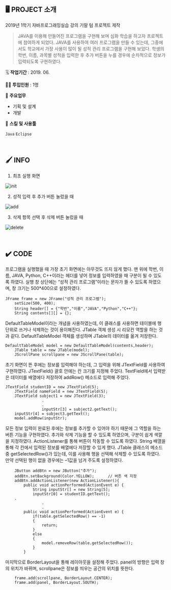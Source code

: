 ## 🖥 PROJECT 소개

2019년 1학기 자바프로그래밍실습 강의 기말 텀 프로젝트 제작

> JAVA를 이용해 만들어진 프로그램을 구현해 보며 심화 학습을 하고자 프로젝트에 참여하게 되었다. JAVA를 사용하여 여러 프로그램을 만들 수 있는데, 그중에서도 학교에서 가장 사용이 많이 될 성적 관리 프로그램을 구현해 보았다. 학생의 학번, 이름, 과목별 성적을 입력한 후 추가 버튼을 누를 경우에 순차적으로 정보가 입력되도록 구현하였다.

🗓️ **작업기간** : 2019. 06.

👨‍💻 **투입인원** : 1명

📒 **주요업무** 

- 기획 및 설계
- 개발

🌱 **스킬 및 사용툴**

`Java` `Eclipse`

<br>

## 🖌️ INFO


1. 최초 실행 화면

![init](https://s3.us-west-2.amazonaws.com/secure.notion-static.com/d7e88bbf-388d-441d-9ee7-d476e3c04710/Untitled.png?X-Amz-Algorithm=AWS4-HMAC-SHA256&X-Amz-Credential=AKIAT73L2G45O3KS52Y5%2F20210727%2Fus-west-2%2Fs3%2Faws4_request&X-Amz-Date=20210727T071250Z&X-Amz-Expires=86400&X-Amz-Signature=5cb254617bb87519be9f950bc025635f2c9644b32454851b5ca5480883edfa2f&X-Amz-SignedHeaders=host&response-content-disposition=filename%20%3D%22Untitled.png%22)

2. 성적 입력 후 추가 버튼 눌렀을 때

![add](https://s3.us-west-2.amazonaws.com/secure.notion-static.com/e1c48b1b-74f7-44ba-9899-449cbbf7551a/Untitled.png?X-Amz-Algorithm=AWS4-HMAC-SHA256&X-Amz-Credential=AKIAT73L2G45O3KS52Y5%2F20210727%2Fus-west-2%2Fs3%2Faws4_request&X-Amz-Date=20210727T071423Z&X-Amz-Expires=86400&X-Amz-Signature=88beb873e526f9605546d0613e545d7784a8046f53cf1d8a8d09dcb0937056b0&X-Amz-SignedHeaders=host&response-content-disposition=filename%20%3D%22Untitled.png%22)

3. 삭제 항목 선택 후 삭제 버튼 눌렀을 때

![delete](https://s3.us-west-2.amazonaws.com/secure.notion-static.com/8f1b903a-f726-4a9b-b7d8-29064ac17a14/Untitled.png?X-Amz-Algorithm=AWS4-HMAC-SHA256&X-Amz-Credential=AKIAT73L2G45O3KS52Y5%2F20210727%2Fus-west-2%2Fs3%2Faws4_request&X-Amz-Date=20210727T071443Z&X-Amz-Expires=86400&X-Amz-Signature=6b9183aa042d15329005fcdac3f283741cd2b317d8048cd2d45420f512c685e5&X-Amz-SignedHeaders=host&response-content-disposition=filename%20%3D%22Untitled.png%22)

<br>

## ✔️ CODE

프로그램을 실행했을 때 가장 초기 화면에는 아무것도 뜨지 않게 했다. 맨 위에 학번, 이름, JAVA, Python, C++이라는 헤더를 넣어 정보를 입력하였을 때 구분이 될 수 있도록 하였다. 실행 창 상단에는 “성적 관리 프로그램”이라는 문자가 뜰 수 있도록 하였으며, 창 크기는 500*400으로 설정하였다.

	JFrame frame = new JFrame("성적 관리 프로그램");
		setSize(500, 400);
		String header[] = {"학번","이름","JAVA","Python","C++"};
		String contents[][] = {};

DefaultTableModel이라는 개념을 사용하였는데, 이 클래스를 사용하면 테이블에 행 단위로 쓰거나 삭제하는 것이 용이해진다. JTable 객체 생성 시 리모컨 역할을 하는 것과 같다. DefaultTableModel 객체를 생성하며 JTable의 데이터를 옮겨 저장한다.

	DefaultTableModel model = new DefaultTableModel(contents,header);
		JTable table = new JTable(model);
		JScrollPane scrollpane = new JScrollPane(table);

초기 화면이 뜬 후에는 정보를 입력해야 하는데, 그 입력을 위해 JTextField를 사용하여 구현하였다. JTextField() 괄호 안에는 칸 크기를 지정해 주었다. TextField에서 입력받은 데이터를 배열에다 저장하여 addRow() 메소드로 입력해 주었다.

	JTextField studentID = new JTextField(5);
		JTextField nameField = new JTextField(5);
		JTextField subject1 = new JTextField(3);
                    .
                    .
                    inputStr[3] = subject2.getText();
		inputStr[4] = subject3.getText();
		model.addRow(inputStr);

모든 정보 입력이 완료된 후에는 정보를 추가할 수 있어야 하기 때문에 그 역할을 하는 버튼 기능을 구현하였다. 추가와 삭제 기능을 할 수 있도록 하였으며, 구분이 쉽게 색깔을 지정하였다. ActionListener를 통해 버튼이 작동할 수 있도록 하였다. String 배열을 통해 각 칸에서 입력된 정보를 배열에다 저장할 수 있게 했다.
JTable 클래스의 메소드 중 getSelectedRow()가 있는데, 이를 사용해 행을 선택해 삭제할 수 있도록 하였다. 만약 선택된 행이 없을 경우에는 –1값을 넘겨 주도록 설정하였다.


		JButton addBtn = new JButton("추가");
		addBtn.setBackground(Color.YELLOW);      // 버튼 색 지정
		addBtn.addActionListener(new ActionListener(){
			public void actionPerformed(ActionEvent e) {
				String inputStr[] = new String[5];
				inputStr[0] = studentID.getText();
		.
                    .
                    .
			public void actionPerformed(ActionEvent e) {
				if(table.getSelectedRow() == -1)
				{
					return;
				}
				else
				{
					model.removeRow(table.getSelectedRow());
				}
			}


마지막으로 BorderLayout을 통해 레이아웃을 설정해 주었다. panel의 방향은 입력 창의 위치가 바뀌며, scrollpane은 정보를 띄우는 공간의 위치를 뜻한다.

		frame.add(scrollpane, BorderLayout.CENTER);
		frame.add(panel, BorderLayout.SOUTH);

